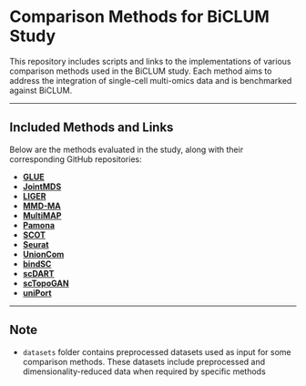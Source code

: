 # Comparison Methods for BiCLUM Study  

This repository includes scripts and links to the implementations of various comparison methods used in the BiCLUM study. Each method aims to address the integration of single-cell multi-omics data and is benchmarked against BiCLUM.

---

## Included Methods and Links  

Below are the methods evaluated in the study, along with their corresponding GitHub repositories:  

- **[GLUE](https://github.com/gao-lab/GLUE)**  
- **[JointMDS](https://github.com/BorgwardtLab/JointMDS)**  
- **[LIGER](https://github.com/welch-lab/liger)**  
- **[MMD-MA](https://bitbucket.org/noblelab/2019_mmd_wabi/src/master/)**  
- **[MultiMAP](https://github.com/Teichlab/MultiMAP)**  
- **[Pamona](https://github.com/caokai1073/Pamona)**  
- **[SCOT](https://github.com/rsinghlab/SCOT)**  
- **[Seurat](https://satijalab.org/seurat/)**  
- **[UnionCom](https://github.com/caokai1073/UnionCom)**  
- **[bindSC](https://github.com/KChen-lab/bindSC)**  
- **[scDART](https://github.com/PeterZZQ/scDART)**  
- **[scTopoGAN](https://github.com/AkashCiel/scTopoGAN)**  
- **[uniPort](https://github.com/caokai1073/uniPort)**  

---

## Note

- `datasets` folder contains preprocessed datasets used as input for some comparison methods. These datasets include preprocessed and dimensionality-reduced data when required by specific methods

